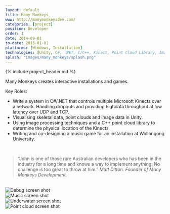 ```yaml
---
layout: default
title: Many Monkeys
www: http://manymonkeysdev.com/
categories: [project]
position: Developer
order: 1
date: 2014-09-01
to-date: 2015-01-01
platforms: [Windows, Installation]
technologies: [Unity, C#, .NET, C/C++, Kinect, Point Cloud Library, Image Processing]
splash: "images/many_monkeys/splash.png"
---
```


{% include project_header.md %}

Many Monkeys creates interactive installations and games.

Key Roles:

* Write a system in C#/.NET that controls multiple Microsoft Kinects over a network. Handling dropouts and providing high­data throughput at low latency over UDP and TCP.
* Visualising skeletal data, point clouds and image data in Unity.
* Using image processing techniques and a C++ point cloud library to determine the physical location
of the Kinects.
* Writing and co­-designing a music game for an installation at Wollongong University.

<br/>

> “John is one of those rare Australian developers who has been in the industry for a long time and knows a way to implement anything. No challenge is too great to throw at him.”
> <cite>Matt Ditton. Founder of Many Monkeys Development.</cite>

<br/>

<div class="text-center screen-shot">
    <div class="row neg-margin">
        <div class="col-md-6">
            <img src="{{site.baseurl}}/images/many_monkeys/music1.gif" alt="Debug screen shot"/>
        </div>
        <div class="col-md-6">
            <img src="{{site.baseurl}}/images/many_monkeys/movie2.gif" alt="Music screen shot"/>
        </div>
        <div class="col-md-6">
            <img src="{{site.baseurl}}/images/many_monkeys/underwater.jpg" alt="Underwater screen shot"/>
        </div>
        <div class="col-md-6">
            <img src="{{site.baseurl}}/images/many_monkeys/point_cloud.png" alt="Point cloud screen shot"/>
        </div>
    </div>
</div>

